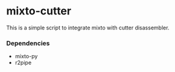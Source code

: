 # mixto-cutter

This is a simple script to integrate mixto with cutter disassembler. 

### Dependencies
- mixto-py
- r2pipe
